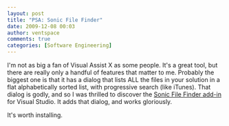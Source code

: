 ```yaml
---
layout: post
title: "PSA: Sonic File Finder"
date: 2009-12-08 00:03
author: ventspace
comments: true
categories: [Software Engineering]
---
```

I'm not as big a fan of Visual Assist X as some people. It's a great tool, but there are really only a handful of features that matter to me. Probably the biggest one is that it has a dialog that lists ALL the files in your solution in a flat alphabetically sorted list, with progressive search (like iTunes). That dialog is godly, and so I was thrilled to discover the <A href="http://jens-schaller.de/sonictools/sonicfilefinder/index.htm">Sonic File Finder add-in</A> for Visual Studio. It adds that dialog, and works gloriously.

It's worth installing.
